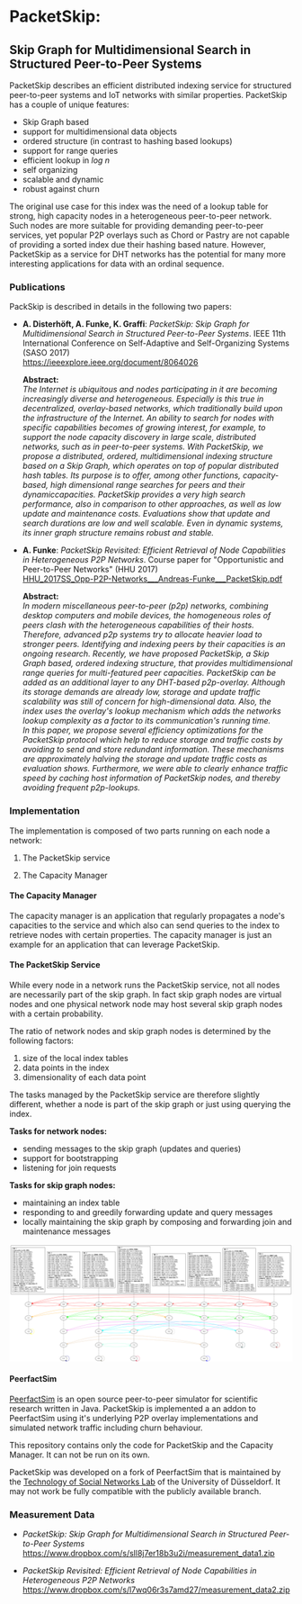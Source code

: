 # PacketSkip:

## Skip Graph for Multidimensional Search in Structured Peer-to-Peer Systems

PacketSkip describes an efficient distributed indexing service for structured peer-to-peer systems and IoT 
networks with similar properties. PacketSkip has a couple of unique features:

*  Skip Graph based
*  support for multidimensional data objects
*  ordered structure (in contrast to hashing based lookups)
*  support for range queries
*  efficient lookup in *log n*
*  self organizing
*  scalable and dynamic
*  robust against churn

The original use case for this index was the need of a lookup table for strong, high capacity nodes in a 
heterogeneous peer-to-peer network. Such nodes are more suitable for providing demanding peer-to-peer services,
yet popular P2P overlays such as Chord or Pastry are not capable of providing a sorted index due their hashing
based nature. However, PacketSkip as a service for DHT networks has the potential for many more interesting 
applications for data with an ordinal sequence.


### Publications

PackSkip is described in details in the following two papers:

* **A. Disterhöft, A. Funke, K. Graffi**: *PacketSkip: Skip Graph for Multidimensional Search in Structured 
  Peer-to-Peer Systems*. IEEE 11th International Conference on Self-Adaptive and Self-Organizing Systems (SASO 2017)  
  https://ieeexplore.ieee.org/document/8064026

  **Abstract:**  
  *The Internet is ubiquitous and nodes participating in it are becoming increasingly diverse and heterogeneous. 
  Especially is this true in decentralized, overlay-based networks, which traditionally build upon the infrastructure 
  of the Internet. An ability to search for nodes with specific capabilities becomes of growing interest, for example, 
  to support the node capacity discovery in large scale, distributed networks, such as in peer-to-peer systems. With 
  PacketSkip, we propose a distributed, ordered, multidimensional indexing structure based on a Skip Graph, which 
  operates on top of popular distributed hash tables. Its purpose is to offer, among other functions, capacity-based, 
  high dimensional range searches for peers and their dynamiccapacities. PacketSkip provides a very high search 
  performance, also in comparison to other approaches, as well as low update and maintenance costs. Evaluations show 
  that update and search durations are low and well scalable. Even in dynamic systems, its inner graph structure remains 
  robust and stable.*

* **A. Funke**: *PacketSkip Revisited: Efficient Retrieval of Node Capabilities in Heterogeneous P2P Networks*.
  Course paper for "Opportunistic and Peer-to-Peer Networks" (HHU 2017)  
  [HHU_2017SS_Opp-P2P-Networks___Andreas-Funke___PacketSkip.pdf](paper/HHU_2017SS_Opp-P2P-Networks___Andreas-Funke___PacketSkip.pdf)

  **Abstract:**  
  *In modern miscellaneous peer-to-peer (p2p) networks, combining desktop computers and mobile devices, the homogeneous 
  roles of peers clash with the heterogeneous capabilities of their hosts. Therefore, advanced p2p systems try to 
  allocate heavier load to stronger peers. Identifying and indexing peers by their capacities is an ongoing research. 
  Recently, we have proposed PacketSkip, a Skip Graph based, ordered indexing structure, that provides multidimensional 
  range queries for multi-featured peer capacities. PacketSkip can be added as an additional layer to any DHT-based 
  p2p-overlay. Although its storage demands are already low, storage and update traffic scalability was still of 
  concern for high-dimensional data. Also, the index uses the overlay's lookup mechanism which adds the networks lookup 
  complexity as a factor to its communication's running time.  
  In this paper, we propose several efficiency optimizations for the PacketSkip protocol which help to reduce storage 
  and traffic costs by avoiding to send and store redundant information. These mechanisms are approximately halving the 
  storage and update traffic costs as evaluation shows. Furthermore, we were able to clearly enhance traffic speed by 
  caching host information of PacketSkip nodes, and thereby avoiding frequent p2p-lookups.*


### Implementation

The implementation is composed of two parts running on each node a network:

1. The PacketSkip service

2. The Capacity Manager


#### The Capacity Manager

The capacity manager is an application that regularly propagates a node's capacities to the service
and which also can send queries to the index to retrieve nodes with certain properties.
The capacity manager is just an example for an application that can leverage PacketSkip.
   
   
#### The PacketSkip Service

While every node in a network runs the PacketSkip service, not all nodes are necessarily part of the skip graph.
In fact skip graph nodes are virtual nodes and one physical network node may host several skip graph nodes with
a certain probability.

The ratio of network nodes and skip graph nodes is determined by the following factors:

1. size of the local index tables
2. data points in the index
3. dimensionality of each data point

The tasks managed by the PacketSkip service are therefore slightly different, whether a node is part of 
the skip graph or just using querying the index.

**Tasks for network nodes:**

* sending messages to the skip graph (updates and queries)
* support for bootstrapping 
* listening for join requests

**Tasks for skip graph nodes:**

* maintaining an index table
* responding to and greedily forwarding update and query messages
* locally maintaining the skip graph by composing and forwarding join and maintenance messages

![img/final.png](img/final.png)


#### PeerfactSim

[PeerfactSim](https://peerfact.com/) is an open source peer-to-peer simulator for scientific research written
in Java. PacketSkip is implemented a an addon to PeerfactSim using it's underlying P2P overlay implementations
and simulated network traffic including churn behaviour.

This repository contains only the code for PacketSkip and the Capacity Manager. It can not be run on its own.

PacketSkip was developed on a fork of PeerfactSim that is maintained by the 
[Technology of Social Networks Lab](https://www.tsn.hhu.de/en.html) of the University of Düsseldorf.
It may not work be fully compatible with the publicly available branch.
 


### Measurement Data

* *PacketSkip: Skip Graph for Multidimensional Search in Structured Peer-to-Peer Systems*  
  https://www.dropbox.com/s/sll8j7er18b3u2i/measurement_data1.zip

* *PacketSkip Revisited: Efficient Retrieval of Node Capabilities in Heterogeneous P2P Networks*  
  https://www.dropbox.com/s/l7wq06r3s7amd27/measurement_data2.zip
